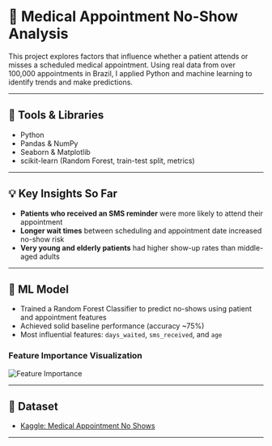 # 🏥 Medical Appointment No-Show Analysis

This project explores factors that influence whether a patient attends or misses a scheduled medical appointment. Using real data from over 100,000 appointments in Brazil, I applied Python and machine learning to identify trends and make predictions.

---

## 🔧 Tools & Libraries
- Python
- Pandas & NumPy
- Seaborn & Matplotlib
- scikit-learn (Random Forest, train-test split, metrics)

---

## 💡 Key Insights So Far
- **Patients who received an SMS reminder** were more likely to attend their appointment
- **Longer wait times** between scheduling and appointment date increased no-show risk
- **Very young and elderly patients** had higher show-up rates than middle-aged adults


---

## 🤖 ML Model
- Trained a Random Forest Classifier to predict no-shows using patient and appointment features
- Achieved solid baseline performance (accuracy ~75%)
- Most influential features: `days_waited`, `sms_received`, and `age`

### Feature Importance Visualization
![Feature Importance](images/feature_importance_noshow.png)

---

## 📁 Dataset
- [Kaggle: Medical Appointment No Shows](https://www.kaggle.com/datasets/joniarroba/noshowappointments)

---